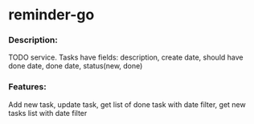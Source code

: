 # reminder-go

### Description: 
TODO service. Tasks have fields: description, create date, should have done date, done date, status(new, done)

### Features: 
Add new task, update task, get list of done task with date filter, get new tasks list with date filter 